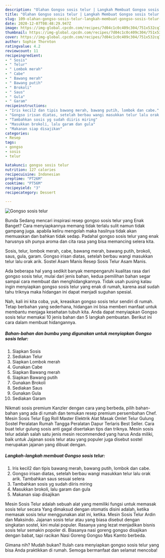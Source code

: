 ```yaml
---
description: "Olahan Gongso sosis telur | Langkah Membuat Gongso sosis telur Yang Bikin Ngiler"
title: "Olahan Gongso sosis telur | Langkah Membuat Gongso sosis telur Yang Bikin Ngiler"
slug: 109-olahan-gongso-sosis-telur-langkah-membuat-gongso-sosis-telur-yang-bikin-ngiler
date: 2020-12-07T08:48:29.947Z
image: https://img-global.cpcdn.com/recipes/7d04c1c0c409c304/751x532cq70/gongso-sosis-telur-foto-resep-utama.jpg
thumbnail: https://img-global.cpcdn.com/recipes/7d04c1c0c409c304/751x532cq70/gongso-sosis-telur-foto-resep-utama.jpg
cover: https://img-global.cpcdn.com/recipes/7d04c1c0c409c304/751x532cq70/gongso-sosis-telur-foto-resep-utama.jpg
author: Sophie Thornton
ratingvalue: 4.2
reviewcount: 11
recipeingredient:
- " Sosis"
- " Telur"
- " Lombok merah"
- " Cabe"
- " Bawang merah"
- " Bawang putih"
- " Brokoli"
- " Saus"
- " Gula"
- " Garam"
recipeinstructions:
- "Iris kecil2 dan tipis bawang merah, bawang putih, lombok dan cabe."
- "Gongso irisan diatas, setelah berbau wangi masukkan telur lalu orak arik. Tambahkan saus sesuai selera"
- "Tambahkan sosis yg sudah diiris miring"
- "Masukkan brokoli, lalu garam dan gula"
- "Makanan siap disajikan"
categories:
- Resep
tags:
- gongso
- sosis
- telur

katakunci: gongso sosis telur 
nutrition: 127 calories
recipecuisine: Indonesian
preptime: "PT26M"
cooktime: "PT56M"
recipeyield: "3"
recipecategory: Dessert

---
```



![Gongso sosis telur](https://img-global.cpcdn.com/recipes/7d04c1c0c409c304/751x532cq70/gongso-sosis-telur-foto-resep-utama.jpg)

Bunda Sedang mencari inspirasi resep gongso sosis telur yang Enak Banget? Cara menyiapkannya memang tidak terlalu sulit namun tidak gampang juga. apabila keliru mengolah maka hasilnya tidak akan memuaskan dan bahkan tidak sedap. Padahal gongso sosis telur yang enak harusnya sih punya aroma dan cita rasa yang bisa memancing selera kita.

Sosis, telur, lombok merah, cabe, bawang merah, bawang putih, brokoli, saus, gula, garam. Gongso irisan diatas, setelah berbau wangi masukkan telur lalu orak arik. Sostel Asam Manis Resep Sosis Telur Asam Manis.

Ada beberapa hal yang sedikit banyak mempengaruhi kualitas rasa dari gongso sosis telur, mulai dari jenis bahan, kedua pemilihan bahan segar sampai cara membuat dan menghidangkannya. Tidak usah pusing kalau ingin menyiapkan gongso sosis telur yang enak di rumah, karena asal sudah tahu triknya maka hidangan ini dapat menjadi suguhan spesial.


Nah, kali ini kita coba, yuk, kreasikan gongso sosis telur sendiri di rumah. Tetap berbahan yang sederhana, hidangan ini bisa memberi manfaat untuk membantu menjaga kesehatan tubuh kita. Anda dapat menyiapkan Gongso sosis telur memakai 10 jenis bahan dan 5 langkah pembuatan. Berikut ini cara dalam membuat hidangannya.

<!--inarticleads1-->

##### Bahan-bahan dan bumbu yang digunakan untuk menyiapkan Gongso sosis telur:

1. Siapkan  Sosis
1. Sediakan  Telur
1. Siapkan  Lombok merah
1. Gunakan  Cabe
1. Siapkan  Bawang merah
1. Siapkan  Bawang putih
1. Gunakan  Brokoli
1. Sediakan  Saus
1. Gunakan  Gula
1. Sediakan  Garam


Nikmati sosis premium Kanzler dengan cara yang berbeda, pilih bahan-bahan yang ada di rumah dan temukan resep premium persembahan Chef. Mesin Sosis Telur Egg Roll Master Elektrik Alat Masak Omlet Telur Gulung Sostel Peralatan Rumah Tangga Peralatan Dapur Terlaris Best Seller. Cara buat telur gulung sosis anti gagal disertakan tips dan triknya. Mesin sosis telur adalah salah satu jenis mesin recommended yang harus Anda miliki, baik untuk Jajanan sosis telur atau yang populer juga disebut sostel merupakan jajanan yang dibuat dengan. 

<!--inarticleads2-->

##### Langkah-langkah membuat Gongso sosis telur:

1. Iris kecil2 dan tipis bawang merah, bawang putih, lombok dan cabe.
1. Gongso irisan diatas, setelah berbau wangi masukkan telur lalu orak arik. Tambahkan saus sesuai selera
1. Tambahkan sosis yg sudah diiris miring
1. Masukkan brokoli, lalu garam dan gula
1. Makanan siap disajikan


Mesin Sosis Telur adalah sebuah alat yang memiliki fungsi untuk memasak sosis telur secara Yang dimaksud dengan otomatis disini adalah, ketika memasak sosis telur menggunakan alat ini, ketika. Mesin Sosis Telur Ardin dan Maksindo. Jajanan sosis telur atau yang biasa disebut dengan singkatan sostel, kini mulai populer. Rasanya yang lezat menjadikan bisnis sosis telur semakin popoler di. Biasanya nasi goreng gongso disajikan dengan babat, tapi racikan Nasi Goreng Gongso Mas Kamto berbeda. 

Gimana nih? Mudah bukan? Itulah cara menyiapkan gongso sosis telur yang bisa Anda praktikkan di rumah. Semoga bermanfaat dan selamat mencoba!
